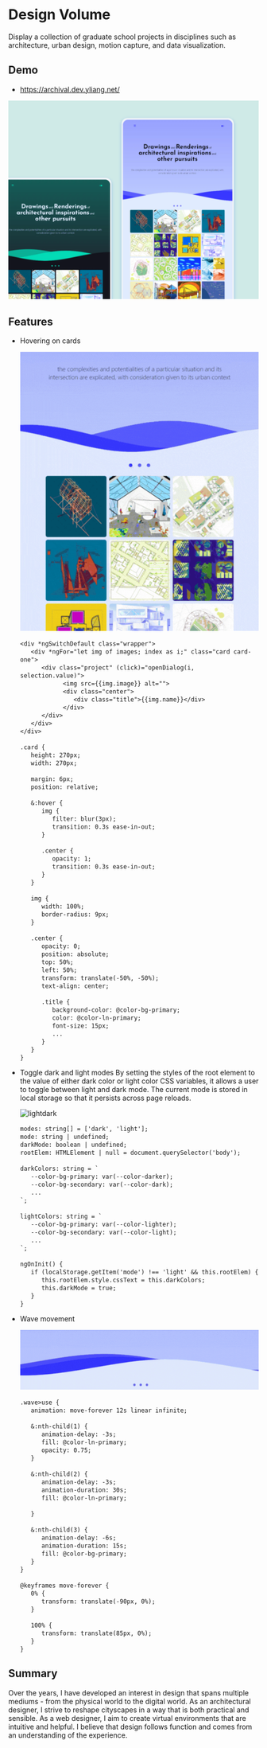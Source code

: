 # Design Volume

   Display a collection of graduate school projects in disciplines 
   such as architecture, urban design, motion capture, and data visualization.    

## Demo

- https://archival.dev.yliang.net/

![design volume](/src/assets/demo.png)



## Features


- Hovering on cards

   ![hover](/src/assets/hover.gif)

   ```
   <div *ngSwitchDefault class="wrapper">
      <div *ngFor="let img of images; index as i;" class="card card-one">
         <div class="project" (click)="openDialog(i, selection.value)">
               <img src={{img.image}} alt="">
               <div class="center">
                  <div class="title">{{img.name}}</div>
               </div>
         </div>
      </div>
   </div>

   .card {
      height: 270px;
      width: 270px;

      margin: 6px;
      position: relative;

      &:hover {
         img {
            filter: blur(3px);
            transition: 0.3s ease-in-out;
         }

         .center {
            opacity: 1;
            transition: 0.3s ease-in-out;
         }
      }

      img {
         width: 100%;
         border-radius: 9px;
      }

      .center {
         opacity: 0;
         position: absolute;
         top: 50%;
         left: 50%;
         transform: translate(-50%, -50%);
         text-align: center;

         .title {
            background-color: @color-bg-primary;
            color: @color-ln-primary;
            font-size: 15px;
            ...
         }
      }
   }
   ```


- Toggle dark and light modes
   By setting the styles  of the root element to the value of either dark color or light color CSS variables, it allows a user to toggle between light and dark mode. The current mode is stored in local storage so that it persists across page reloads.

   ![lightdark](/src/assets/lightdark.gif)


   ```
   modes: string[] = ['dark', 'light'];
   mode: string | undefined;
   darkMode: boolean | undefined;
   rootElem: HTMLElement | null = document.querySelector('body');

   darkColors: string = `
      --color-bg-primary: var(--color-darker);
      --color-bg-secondary: var(--color-dark);
      ...
   `;

   lightColors: string = `
      --color-bg-primary: var(--color-lighter);
      --color-bg-secondary: var(--color-light);
      ...
   `;

   ngOnInit() {
      if (localStorage.getItem('mode') !== 'light' && this.rootElem) {
         this.rootElem.style.cssText = this.darkColors;
         this.darkMode = true;
      }
   }
   ```

- Wave movement

   ![wave](/src/assets/wave.gif)   

   ```
   .wave>use {
      animation: move-forever 12s linear infinite;

      &:nth-child(1) {
         animation-delay: -3s;
         fill: @color-ln-primary;
         opacity: 0.75;
      }

      &:nth-child(2) {
         animation-delay: -3s;
         animation-duration: 30s;
         fill: @color-ln-primary;

      }

      &:nth-child(3) {
         animation-delay: -6s;
         animation-duration: 15s;
         fill: @color-bg-primary;
      }
   }

   @keyframes move-forever {
      0% {
         transform: translate(-90px, 0%);
      }

      100% {
         transform: translate(85px, 0%);
      }
   }
   ```


## Summary
Over the years, I have developed an interest in design that spans multiple mediums - from the physical world to the digital world. As an architectural designer, I strive to reshape cityscapes in a way that is both practical and sensible. As a web designer, I aim to create virtual environments that are intuitive and helpful. I believe that design follows function and comes from an understanding of the experience.
